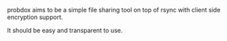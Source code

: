 probdox aims to be a simple file sharing tool on top of rsync with client side encryption support.

It should be easy and transparent to use.